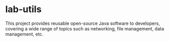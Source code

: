 # lab-utils
This project provides reusable open-source Java software to developers, covering a wide range of topics such as networking, file management, data management, etc.
